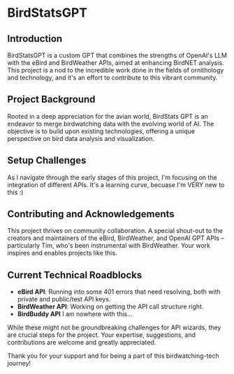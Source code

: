 # BirdStatsGPT

## Introduction
BirdStatsGPT is a custom GPT that combines the strengths of OpenAI's LLM with the eBird and BirdWeather APIs, aimed at enhancing BirdNET analysis. This project is a nod to the incredible work done in the fields of ornithology and technology, and it's an effort to contribute to this vibrant community.


## Project Background
Rooted in a deep appreciation for the avian world, BirdStats GPT is an endeavor to merge birdwatching data with the evolving world of AI. The objective is to build upon existing technologies, offering a unique perspective on bird data analysis and visualization.

## Setup Challenges
As I navigate through the early stages of this project, I'm focusing on the integration of different APIs. It's a learning curve, becuase I'm VERY new to this :)

## Contributing and Acknowledgements
This project thrives on community collaboration. A special shout-out to the creators and maintainers of the eBird, BirdWeather, and OpenAI GPT APIs – particularly Tim, who's been instrumental with BirdWeather. Your work inspires and enables projects like this.

## Current Technical Roadblocks
- **eBird API**: Running into some 401 errors that need resolving, both with private and public/test API keys.
- **BirdWeather API**: Working on getting the API call structure right.
- **BirdBuddy API** I am nowhere with this...

While these might not be groundbreaking challenges for API wizards, they are crucial steps for the project. Your expertise, suggestions, and contributions are welcome and greatly appreciated.

Thank you for your support and for being a part of this birdwatching-tech journey!

